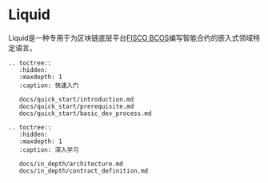 # Liquid

Liquid是一种专用于为区块链底层平台[FISCO BCOS](https://fisco-bcos-documentation.readthedocs.io/zh_CN/latest/)编写智能合约的嵌入式领域特定语言。

```eval_rst
.. toctree::
   :hidden:
   :maxdepth: 1
   :caption: 快速入门

   docs/quick_start/introduction.md
   docs/quick_start/prerequisite.md
   docs/quick_start/basic_dev_process.md

.. toctree::
   :hidden:
   :maxdepth: 1
   :caption: 深入学习

   docs/in_depth/architecture.md
   docs/in_depth/contract_definition.md
```
